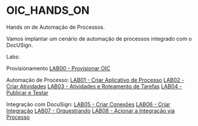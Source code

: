 # OIC_HANDS_ON

Hands on de Automação de Processos.

Vamos implantar um cenário de automação de processos integrado com o DocUSign.

Labs:

Provisionamento
[LAB00 - Provisionar OIC](https://github.com/vhakamine/OIC_HANDS_ON/blob/main/Lab00/Lab00_provisionarOIC_manual.md)

Automação de Processo:
[LAB01 - Criar Aplicativo de Processo](https://github.com/vhakamine/OIC_HANDS_ON/blob/main/Lab01/Lab01_criar_aplicacao_processo.md)
[LAB02 - Criar Atividades](https://github.com/vhakamine/OIC_HANDS_ON/blob/main/Lab02/Lab02_criar_atividades.md)
[LAB03 - Atividades e Roteamento de Tarefas](https://github.com/vhakamine/OIC_HANDS_ON/blob/main/Lab03/Lab03_adicionar_complexidade.md)
[LAB04 - Publicar e Testar](https://github.com/vhakamine/OIC_HANDS_ON/blob/main/Lab04/Lab04_publicar_testar.md)

Integração com DocuSign:
[LAB05 - Criar Conexões](https://github.com/vhakamine/OIC_HANDS_ON/blob/main/Lab05/Lab05_criar_conexoes.md)
[LAB06 - Criar Integração](https://github.com/vhakamine/OIC_HANDS_ON/blob/main/Lab06/Lab06_criar_integracao.md)
[LAB07 - Orquestrando](https://github.com/vhakamine/OIC_HANDS_ON/blob/main/Lab07/Lab07_orquestrando_integra%C3%A7%C3%A3o.md)
[LAB08 - Acionar a Integração via Processo](https://github.com/vhakamine/OIC_HANDS_ON/blob/main/Lab08/Lab08_adicionando_integracao_processo.md)
